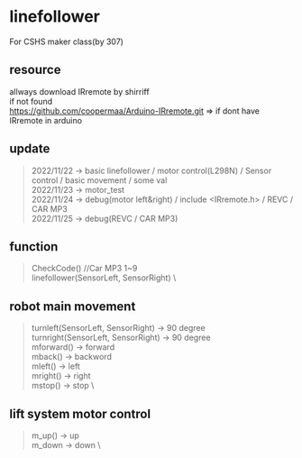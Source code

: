 # linefollower
For CSHS maker class(by 307)

## resource
allways download IRremote by shirriff \
if not found \
https://github.com/coopermaa/Arduino-IRremote.git => if dont have IRremote in arduino

## update
> 2022/11/22 -> basic linefollower / motor control(L298N) / Sensor control / basic movement / some val \
> 2022/11/23 -> motor_test \
> 2022/11/24 -> debug(motor left&right) / include <IRremote.h> / REVC / CAR MP3 \
> 2022/11/25 -> debug(REVC / CAR MP3)

## function
> CheckCode() //Car MP3 1~9 \
> linefollower(SensorLeft, SensorRight) \

## robot main movement
> turnleft(SensorLeft, SensorRight) -> 90 degree \
> turnright(SensorLeft, SensorRight) -> 90 degree \
> mforward() -> forward \
> mback() -> backword \
> mleft() -> left \
> mright() -> right \
> mstop() -> stop \

## lift system motor control
> m_up() -> up \
> m_down -> down \
